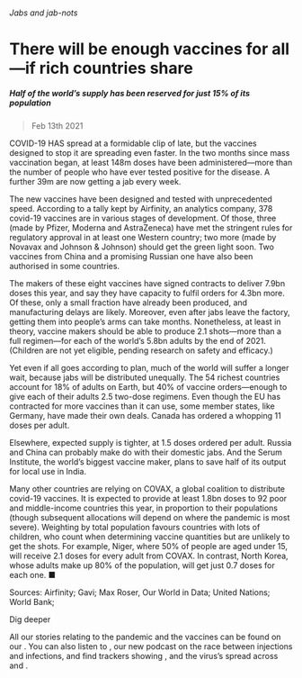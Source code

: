 ###### Jabs and jab-nots
# There will be enough vaccines for all—if rich countries share 
##### Half of the world’s supply has been reserved for just 15% of its population 
> Feb 13th 2021 



COVID-19 HAS spread at a formidable clip of late, but the vaccines designed to stop it are spreading even faster. In the two months since mass vaccination began, at least 148m doses have been administered—more than the number of people who have ever tested positive for the disease. A further 39m are now getting a jab every week.

The new vaccines have been designed and tested with unprecedented speed. According to a tally kept by Airfinity, an analytics company, 378 covid-19 vaccines are in various stages of development. Of those, three (made by Pfizer, Moderna and AstraZeneca) have met the stringent rules for regulatory approval in at least one Western country; two more (made by Novavax and Johnson &amp; Johnson) should get the green light soon. Two vaccines from China and a promising Russian one have also been authorised in some countries.




The makers of these eight vaccines have signed contracts to deliver 7.9bn doses this year, and say they have capacity to fulfil orders for 4.3bn more. Of these, only a small fraction have already been produced, and manufacturing delays are likely. Moreover, even after jabs leave the factory, getting them into people’s arms can take months. Nonetheless, at least in theory, vaccine makers should be able to produce 2.1 shots—more than a full regimen—for each of the world’s 5.8bn adults by the end of 2021. (Children are not yet eligible, pending research on safety and efficacy.)

Yet even if all goes according to plan, much of the world will suffer a longer wait, because jabs will be distributed unequally. The 54 richest countries account for 18% of adults on Earth, but 40% of vaccine orders—enough to give each of their adults 2.5 two-dose regimens. Even though the EU has contracted for more vaccines than it can use, some member states, like Germany, have made their own deals. Canada has ordered a whopping 11 doses per adult.



Elsewhere, expected supply is tighter, at 1.5 doses ordered per adult. Russia and China can probably make do with their domestic jabs. And the Serum Institute, the world’s biggest vaccine maker, plans to save half of its output for local use in India.

Many other countries are relying on COVAX, a global coalition to distribute covid-19 vaccines. It is expected to provide at least 1.8bn doses to 92 poor and middle-income countries this year, in proportion to their populations (though subsequent allocations will depend on where the pandemic is most severe). Weighting by total population favours countries with lots of children, who count when determining vaccine quantities but are unlikely to get the shots. For example, Niger, where 50% of people are aged under 15, will receive 2.1 doses for every adult from COVAX. In contrast, North Korea, whose adults make up 80% of the population, will get just 0.7 doses for each one. ■

Sources: Airfinity; Gavi; Max Roser, Our World in Data; United Nations; World Bank; 





Dig deeper

All our stories relating to the pandemic and the vaccines can be found on our . You can also listen to , our new podcast on the race between injections and infections, and find trackers showing ,  and the virus’s spread across  and .
